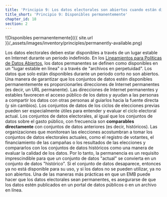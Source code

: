 ```yaml
---
title: 'Principio 9: Los datos electorales son abiertos cuando están disponibles permanentemente'
title_short: 'Principio 9: Disponibles permanentemente'
chapter_id: 18
section: 2
---
```


![Disponibles permanentemente]({{ site.url }}/\_assets/images/inventory/principles/permanently-available.png)

Los datos electorales deben estar disponibles a través de un lugar estable en Internet durante un periodo indefinido. En los [Lineamientos para Políticas de Datos Abiertos](http://sunlightfoundation.com/opendataguidelines/es/#remover-las-restricciones-al-acc), los datos permanentes se definen como disponibles en un "lugar estable en línea" o a través de "archivos en perpetuidad". Los datos que solo están disponibles durante un periodo corto no son abiertos. Una manera de garantizar que los conjuntos de datos estén disponibles permanentemente es proporcionarles direcciones de Internet permanentes (es decir, un URL permanente). Las direcciones de Internet permanentes y estables favorecen el acceso público de los datos y ayudan a las personas a compartir los datos con otras personas al guiarlos hacia la fuente directa (y sin cambios). Los conjuntos de datos de los ciclos de elecciones previas pueden ser especialmente útiles para entender y evaluar el ciclo electoral actual. Los conjuntos de datos electorales, al igual que los conjuntos de datos sobre el gasto público, con frecuencia son **comparables directamente** con conjuntos de datos anteriores (es decir, históricos). Las organizaciones que monitorean las elecciones acostumbran a tomar los conjuntos de datos electorales actuales, como el registro de votantes, el financiamiento de las campañas o los resultados de las elecciones y compararlos con los conjuntos de datos históricos como una manera de evaluar la calidad de los datos. Por lo tanto, la permanencia es un requisito imprescindible para que un conjunto de datos "actual" se convierta en un conjunto de datos "histórico". Si el conjunto de datos desaparece, entonces ya no está disponible para su uso, y si los datos no se pueden utilizar, ya no son abiertos. Una de las maneras más prácticas en que un EMB puede hacer que los datos electorales sean permanentes, es asegurarse de que los datos estén publicados en un portal de datos públicos o en un archivo en línea.
